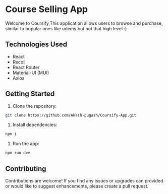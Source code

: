 # Course Selling App

Welcome to Coursify,This application allows users to browse and purchase, similar to popular ones like udemy but not that high level :)

## Technologies Used

- React
- Recoil
- React Router
- Material-UI (MUI)
- Axios

## Getting Started

1. Clone the repository:

```bash
git clone https://github.com/Akash-pugazh/Coursify-App.git
```

1. Install dependencies:

```bash
npm i
```

1. Run the app:

```bash
npm run dev
```

## Contributing

Contributions are welcome! If you find any issues or upgrades can provided or would like to suggest enhancements, please create a pull request.
